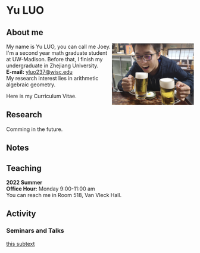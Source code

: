 # Yu LUO


## About me

<img align="right" src="photo.jpg" alt="drawing" width="220"/>

My name is Yu LUO, you can call me Joey. 
I'm a second year math graduate student at UW-Madison. Before that, I finish my undergraduate in Zhejiang University. <br />
**E-mail:** yluo237@wisc.edu <br />
My research interest lies in arithmetic algebraic geometry.

Here is my Curriculum Vitae. 


## Research

Comming in the future.

## Notes



## Teaching
**2022 Summer** <br />
**Office Hour:** Monday 9:00-11:00 am <br />
You can reach me in Room 518, Van Vleck Hall.


## Activity
### Seminars and Talks



[this subtext](hahahah.md)
